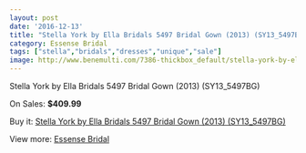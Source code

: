 ```yaml
---
layout: post
date: '2016-12-13'
title: "Stella York by Ella Bridals 5497 Bridal Gown (2013) (SY13_5497BG)"
category: Essense Bridal
tags: ["stella","bridals","dresses","unique","sale"]
image: http://www.benemulti.com/7386-thickbox_default/stella-york-by-ella-bridals-5497-bridal-gown-2013-sy135497bg.jpg
---
```

Stella York by Ella Bridals 5497 Bridal Gown (2013) (SY13_5497BG)

On Sales: **$409.99**
<a href="https://www.benemulti.com/en/essense-bridal/2768-stella-york-by-ella-bridals-5497-bridal-gown-2013-sy135497bg.html"><amp-img layout="responsive" width="600" height="600" src="//www.benemulti.com/7386-thickbox_default/stella-york-by-ella-bridals-5497-bridal-gown-2013-sy135497bg.jpg" alt="Stella York by Ella Bridals 5497 Bridal Gown (2013) (SY13_5497BG) 0" /></a>
<a href="https://www.benemulti.com/en/essense-bridal/2768-stella-york-by-ella-bridals-5497-bridal-gown-2013-sy135497bg.html"><amp-img layout="responsive" width="600" height="600" src="//www.benemulti.com/7387-thickbox_default/stella-york-by-ella-bridals-5497-bridal-gown-2013-sy135497bg.jpg" alt="Stella York by Ella Bridals 5497 Bridal Gown (2013) (SY13_5497BG) 1" /></a>

Buy it: [Stella York by Ella Bridals 5497 Bridal Gown (2013) (SY13_5497BG)](https://www.benemulti.com/en/essense-bridal/2768-stella-york-by-ella-bridals-5497-bridal-gown-2013-sy135497bg.html "Stella York by Ella Bridals 5497 Bridal Gown (2013) (SY13_5497BG)")

View more: [Essense Bridal](https://www.benemulti.com/en/27-essense-bridal "Essense Bridal")